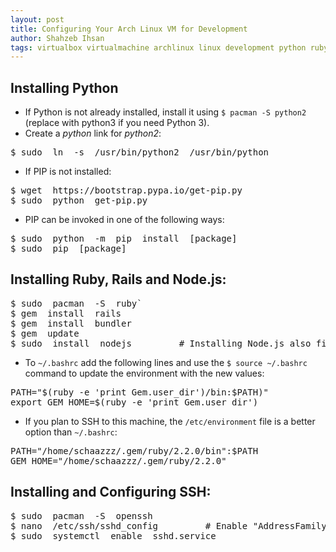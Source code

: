 ```yaml
---
layout: post
title: Configuring Your Arch Linux VM for Development
author: Shahzeb Ihsan
tags: virtualbox virtualmachine archlinux linux development python ruby ssh
---
```


Installing Python
---

- If Python is not already installed, install it using `$ pacman -S python2` (replace with python3 if you need Python 3).  
- Create a _python_ link for _python2_:

<pre>
$ sudo  ln  -s  /usr/bin/python2  /usr/bin/python
</pre>

- If PIP is not installed:

<pre>
$ wget  https://bootstrap.pypa.io/get-pip.py  
$ sudo  python  get-pip.py  
</pre>

- PIP can be invoked in one of the following ways:

<pre>
$ sudo  python  -m  pip  install  [package]  
$ sudo  pip  [package]
</pre>

Installing Ruby, Rails and Node.js:
---

<pre>
$ sudo  pacman  -S  ruby`  
$ gem  install  rails
$ gem  install  bundler
$ gem  update
$ sudo  install  nodejs         # Installing Node.js also fixes JavaScript issues while running Jekyll
</pre>

- To `~/.bashrc` add the following lines and use the `$ source ~/.bashrc` command to update the environment with the new values:

<pre>
PATH="$(ruby -e 'print Gem.user_dir')/bin:$PATH)"
export GEM_HOME=$(ruby -e 'print Gem.user_dir')
</pre>

- If you plan to SSH to this machine, the `/etc/environment` file is a better option than `~/.bashrc`:

<pre>
PATH="/home/schaazzz/.gem/ruby/2.2.0/bin":$PATH
GEM_HOME="/home/schaazzz/.gem/ruby/2.2.0"
</pre>

Installing and Configuring SSH:
---

<pre>
$ sudo  pacman  -S  openssh
$ nano  /etc/ssh/sshd_config         # Enable "AddressFamily any"
$ sudo  systemctl  enable  sshd.service
</pre>
